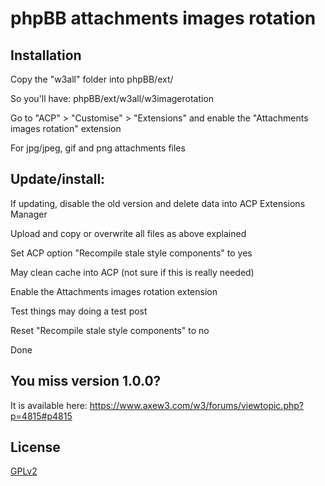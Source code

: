 # phpBB attachments images rotation

## Installation

Copy the "w3all" folder into phpBB/ext/

So you'll have: phpBB/ext/w3all/w3imagerotation

Go to "ACP" > "Customise" > "Extensions" and enable the "Attachments images rotation" extension

For jpg/jpeg, gif and png attachments files

## Update/install: 

If updating, disable the old version and delete data into ACP Extensions Manager

Upload and copy or overwrite all files as above explained

Set ACP option "Recompile stale style components" to yes

May clean cache into ACP (not sure if this is really needed)

Enable the Attachments images rotation extension

Test things may doing a test post

Reset "Recompile stale style components" to no

Done


## You miss version 1.0.0?
It is available here: https://www.axew3.com/w3/forums/viewtopic.php?p=4815#p4815

## License

[GPLv2](license.txt)
